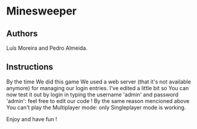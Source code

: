 # Minesweeper
Authors
--------
Luís Moreira and Pedro Almeida.

Instructions
------------
By the time We did this game We used a web server (that it's not available anymore) for managing our login entries. I've edited a little bit so You can now test it out by login in typing the username 'admin' and password 'admin': feel free to edit our code !
By the same reason mencioned above You can't play the Multiplayer mode: only Singleplayer mode is working.

Enjoy and have fun !
